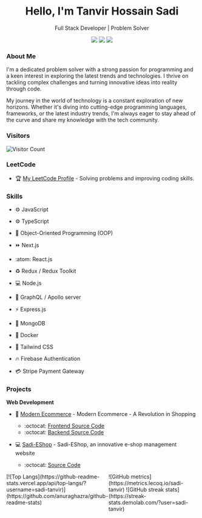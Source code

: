 <h1 align="center">Hello, I'm Tanvir Hossain Sadi</h1>
<p align="center">
  Full Stack Developer | Problem Solver
</p>

<p align="center">
  <a href="https://leetcode.com/sadi-tanvir"><img src="https://img.shields.io/badge/LeetCode-Profile-yellow?style=flat-square&logo=leetcode"></a>
  <a href="https://www.linkedin.com/in/tanvir-hossain-sadi"><img src="https://img.shields.io/badge/LinkedIn-Connect-blue?style=flat-square&logo=linkedin"></a>
<!--   <a href="https://twitter.com/yourusername"><img src="https://img.shields.io/badge/Twitter-Follow-1DA1F2?style=flat-square&logo=twitter"></a> -->
  <a href="mailto:htanvir.sadi@gmail.com"><img src="https://img.shields.io/badge/Email-Contact-D14836?style=flat-square&logo=gmail"></a>
</p>


### About Me
I'm a dedicated problem solver with a strong passion for programming and a keen interest in exploring the latest trends and technologies. I thrive on tackling complex challenges and turning innovative ideas into reality through code.

My journey in the world of technology is a constant exploration of new horizons. Whether it's diving into cutting-edge programming languages, frameworks, or the latest industry trends, I'm always eager to stay ahead of the curve and share my knowledge with the tech community.

### Visitors
![Visitor Count](https://visitor-badge.laobi.icu/badge?page_id=yourusername.yourusername)



### LeetCode
- :trophy: [My LeetCode Profile](https://leetcode.com/sadi-tanvir) - Solving problems and improving coding skills.
  

### Skills
- :gear: JavaScript
- :gear: TypeScript
- :art: Object-Oriented Programming (OOP)
- :fast_forward: Next.js
- :atom: React.js

- :recycle: Redux / Redux Toolkit
- :computer: Node.js
- :rocket: GraphQL / Apollo server
- :zap: Express.js
- :leaves: MongoDB

- :whale: Docker
- :art: Tailwind CSS
- :fire: Firebase Authentication
- :credit_card: Stripe Payment Gateway



### Projects
**Web Development**
- :shopping_cart: [Modern Ecommerce](https://modern-ecommerce-app.vercel.app) - Modern Ecommerce - A Revolution in Shopping
  - :octocat: [Frontend Source Code](https://github.com/sadi-tanvir/Modern-ECommerce-Client)
  - :octocat: [Backend Source Code](https://github.com/sadi-tanvir/Modern-ECommerce-Server)
  
- :computer: [Sadi-EShop](https://sadi-e-shop.vercel.app) - Sadi-EShop, an innovative e-shop management website
  - :octocat: [Source Code](https://github.com/sadi-tanvir/Sadi-EShop)


<div style="display: flex; justify-content: space-between;">
  <div>
    [![Top Langs](https://github-readme-stats.vercel.app/api/top-langs/?username=sadi-tanvir)](https://github.com/anuraghazra/github-readme-stats)
  </div>
  <div>
    ![GitHub metrics](https://metrics.lecoq.io/sadi-tanvir)
    ![GitHub streak stats](https://streak-stats.demolab.com/?user=sadi-tanvir)
  </div>
</div>

